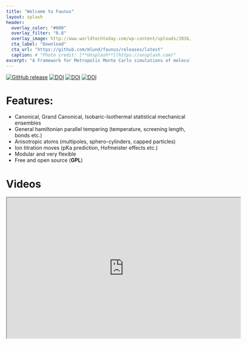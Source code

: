 ```yaml
---
title: "Welcome to Faunus"
layout: splash
header:
  overlay_color: "#000"
  overlay_filter: "0.8"
  overlay_image: http://www.worldtechtoday.com/wp-content/uploads/2016/04/bigstock-Water-Molecules-984772.jpg
  cta_label: "Download"
  cta_url: "https://github.com/mlund/faunus/releases/latest"
  caption: # "Photo credit: [**Unsplash**](https://unsplash.com)"
excerpt: "A Framework for Metropolis Monte Carlo simulations of molecular systems"
---
```

[![GitHub release](https://img.shields.io/github/release/mlund/faunus.svg)](https://github.com/mlund/faunus/releases/latest)
[![DOI](https://img.shields.io/badge/DOI-10%2Fnvn-orange.svg)](http://dx.doi.org/10/nvn)
[![DOI](https://img.shields.io/badge/DOI-10%2Fdfqgch-orange.svg)](http://dx.doi.org/10/dfqgch)
[![DOI](https://img.shields.io/badge/Edit-github-lightgrey.svg?style=social)](http://)

# Features:

- Canonical, Grand Canonical, Isobaric-Isothermal statistical mechanical ensembles
- General hamiltonian parallel tempering (temperature, screening length, bonds etc.)
- Anisotropic atoms (multipoles, sphero-cylinders, capped particles)
- Ion titration moves (pKa prediction, Hofmeister effects etc.)
- Modular and very flexible
- Free and open source (**GPL**)

# Videos

<iframe src="https://docs.google.com/file/d/0BzpLUBrTxmurRzN0RnFZc2lhZFE/preview" width="640" height="385"></iframe>

